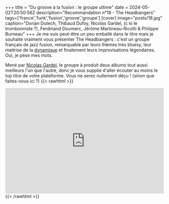 +++
title = "Du groove à la fusion : le groupe ultime"
date = 2024-05-02T20:50:56Z
description="Recommandation n°18 - The Headbangers"
tags=['france','funk','fusion','groove','groupe']
[cover]
image="posts/18.jpg"
caption="Dorian Dutech, Thibaud Dufoy, Nicolas Gardel, (c ki le trombonniste ?), Ferdinand Doumerc, Jérôme Martineau-Ricotti & Philippe Burneau"
+++
Je me suis peut-être un peu emballé dans le titre mais je souhaite vraiment vous présenter The Headbangers : c'est un groupe français de jazz fusion, remarquable par leurs thèmes très bluesy, leur maitrise de la [dynamique](https://fr.wikipedia.org/wiki/Dynamique_sonore) et finalement leurs improvisations légendaires. Oui, je pèse mes mots.

Mené par [Nicolas Gardel](https://www.nicolasgardel.com/), le groupe à produit deux albums tout aussi meilleurs l'un que l'autre, donc je vous supplie d'aller écouter au moins le top titre de votre plateforme. Vous ne serez nullement déçu ! (sinon que faites-vous ici ?)
{{< rawhtml >}}
<div style="max-width:100%;"><div style="position:relative;padding-bottom:calc(56.25% + 52px);height: 0;"><iframe style="position:absolute;top:0;left:0;" width="100%" height="100%" src="https://odesli.co/embed/?url=https%3A%2F%2Fartist.link%2Ftheheadbangers&theme=light" frameborder="0" allowfullscreen sandbox="allow-same-origin allow-scripts allow-presentation allow-popups allow-popups-to-escape-sandbox" allow="clipboard-read; clipboard-write"></iframe></div></div>
{{< /rawhtml >}}
